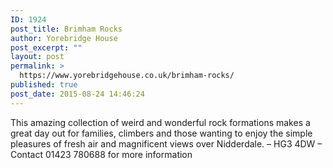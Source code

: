 ```yaml
---
ID: 1924
post_title: Brimham Rocks
author: Yorebridge House
post_excerpt: ""
layout: post
permalink: >
  https://www.yorebridgehouse.co.uk/brimham-rocks/
published: true
post_date: 2015-08-24 14:46:24
---
```

This amazing collection of weird and wonderful rock formations makes a great day out for families, climbers and those wanting to enjoy the simple pleasures of fresh air and magnificent views over Nidderdale. – HG3 4DW – Contact 01423 780688 for more information